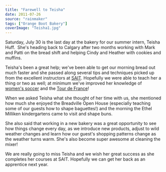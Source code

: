 ```yaml
---
title: "Farewell to Teisha"
date: 2011-07-26
source: "rainmaker"
tags: ["Orange Boot Bakery"]
coverImage: "Teisha1.jpg"
---
```


Saturday, July 30 is the last day at the bakery for our summer intern, Teisha Huff.  She's heading back to Calgary after two months working with Mark and Patti on the bread shift and helping Cindy and Heather with cookies and muffins.

Teisha's been a great help; we've been able to get our morning bread out much faster and she passed along several tips and techniques picked up from the excellent instructors at [SAIT](http://sait.ca/pages/cometosait/academic/diplomas/abpa.shtml). Hopefully we were able to teach her a thing or two as well; at minimum we've improved her knowledge of [women's soccer](http://www.fifa.com/womensworldcup/index.html) and the [Tour de France](http://www.letour.fr/us/index.html)!

When we asked Teisha what she thought of her time with us, she mentioned how much she enjoyed the Breadville Open House (especially teaching some of our guests how to shape baguettes!) and the morning the Ethel Milliken kindergartens came to visit and shape buns.

She also said that working in a new bakery was a great opportunity to see how things change every day, as we introduce new products, adjust to wild weather changes and learn how our guest's shopping patterns change as the weather turns warm. She's also become super awesome at cleaning the mixer!

We are really going to miss Teisha and we wish her great success as she completes her courses at SAIT. Hopefully we can get her back as an apprentice next year.


